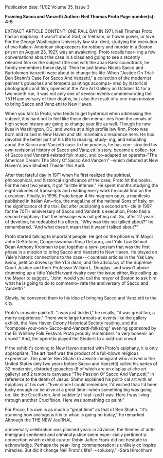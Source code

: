 Publication date: 11/02
Volume 35, Issue 3

**Framing Sacco and Vanzetti**
**Author: Neil Thomas Proto**
**Page number(s): 4-5**

EXTRACT ARTICLE CONTENT:
ONE PALL DAY IN 1971, Neil Thomas Proto 
had an epiphany. It wasn't about God, or 
Vietnam, or flower power, or love. For the 
George Washington University law stu-
dent, studying the execution of two Italian-
American shopkeepers for robbery and 
murder in a Boston prison on August 23, 
1927, was an awakening. Proto recalls hear-
ing a few conversations about the case in a 
class and going to see a recently released 
film on the subject (the one with the Joan 
Baez soundtrack, he fondly remembers 
these days). Then he just knew: Nicola 
Sacco and Bartolomeo Vanzetti were about 
to change his life. When "Justice On Trial: 
Ben $hahn's Case For Sacco And Vanzetti," 
a collection of the modernist painrer's 
gouaches and tempera paintings accompa-
nied by historical photographs and film, 
opened at the Yale Art Gallery on October 
14 for a two month run, it was not only one 
of several events commemorating the 75TH 
anniversary of their deaths, but also the 
result of a one-man mission to bring Sacco 
and Vanz.etti to New Haven. 

When you talk to Proto, who tends to 
get hysterical when addressing the subject, 
it is hard not to feel like those dim memo-
ries from the annals of high school history 
are going to change your life as well. 
Though he now lives in Washington, DC, 
and works at a high profile law firm, Proto 
was born and raised in New Haven and still 
maintains a residence here. He has devoted 
the better part of his life to reading, study-
ing, and educating about the Sacco and 
Vanzetti case. In the process, he has con-
structed his own revisionist history of 
Sacco and Vanz.etti's story, become a collec-
tor of Sacco and Vanzetti-related folk 
music, and co-adapted an operetta-"The 
American Dream: The Story Of Sacco And 
Vanzerri" -which debuted at New Haven's 
own Shubert Theater this April. 

After that fateful day in 1971 when he 
first realized the spiritual, philosophical, 
and historical significance of the case, 
Proto hit the books. For the next two years, 
it got "a little intense." He spent months 
studying the eight volumes of transcripts 
and reading every work he could find on 
the execution. Finally, in 1996, Proto began 
4 
his magnum opus, a manifesto published 
in Italian Am~rica, the magal.ine of the 
national Sons of Italy, on the significance of 
the trial. But after publishing a second arti-
cle in 1997 for the 70TH anniversary of 
Sacco and Vanzetti's execution, Proto had a 
second epiphany: that the message was not 
getting out. So, after 27 years of devotion, 
he redoubled his efforts. "Why was this not 
talked about?" he remembered. "And what 
does it mean that it wasn't talked about?" 

Proto started talking to important 
people. He got on the phone with Mayor 
John DeStefano, Congresswoman Rosa 
DeLaura, and Yale Law School Dean 
Anthony Kronman to put together a sym-
posium that was the first phase in a mission 
to bring Sacco and Vanzetti to New Haven. 
He played on Yale's historic connections to 
the case--<:ountless articles in the Yak Law 
&vinu, petition drives by the YLS dean, and 
the advocacy of the Supreme Court Justice 
and then-Professor William L. Douglas-
and wasn't above drumming up a little 
Yale/Harvard rivalry over the issue either, 
like calling up the Mayor to suggest, "John, 
would you call the mayor of Boston to ask 
him what he is going to do to commemo-
rate the anniversary of Sacco and Vanzetti?" 

Slowly, he convened them to his idea of 
bringing Sacco and Vanz.etti to the city. 

Proto's crusade paid off. "I was just 
tickled," he recalls, "it was great fun, a 
merry experience." There were large 
turnouts at events like the gallery exhibit, 
the New Haven Colony Historical Society 
reading, and the "compose-your-own· 
Sacco-and-Vanzetti-folksong" 
evening 
sponsored by the Eli Whitney Folk Festival. 
Proto proudly remembers "a very bohemi· 
an crowd." And, the operetta played the 
Shubert to a sold-out crowd. 

If the exhibit's coming to New Haven 
started with Proto's epiphany, it is only 
appropriare: The art itself was the product 
of a full-blown religious experience. The 
painter Ben Shahn (a Jewish immigrant 
who arrived in the United States only two 
years before Sacco and Vanzetti) called his 
series of 32 modernist, distorted gouaches 
(8 of which are on display at che art gallery) 
and 2 tempera canvases "The Passion Of 
Sacco And Vanz.etti," in reference to the 
death of Jesus. Shahn explained his politi· 
cal art with an epiphany of his own: "Ever 
since I could remember, I'd wished thac I'd 
been lucky enough co be alive at a great 
time--when something big was going on, 
like the Crucifixion. And suddenly I real· 
ized I was. Here I was living through 
another Crucifixion. Here was something 
co paint!" 

For Proco, his own is as much a "great 
time" as that of Ben Shahn. "It's stunning 
how analogous it is to whac is going on 
today," 
he 
remarked. Although the 
THE NEW JouRNAL 


anniversary celebration was planned years 
in advance, the themes of anti-immigrant 
sentiment and criminal justice seem espe-
cially pertinent-a connection which 
exhibit curator Robin Jaffee Frank did not 
hesitate to acknowledge. Perhaps the year-
long commemoration is unlikely co inspire 
miracles. But did it change Neil Proto's life? 
·~solucely." 
-Sara Hirschhorn